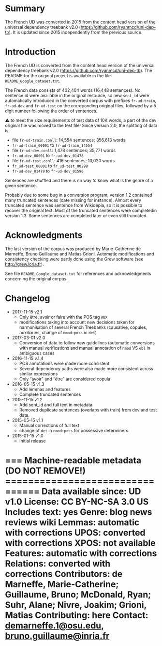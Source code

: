# Summary
The French UD was converted in 2015 from the content head version of the universal
dependency treebank v2.0 (https://github.com/ryanmcd/uni-dep-tb).
It is updated since 2015 independently from the previous source.

# Introduction
The French UD is converted from the content head version of the universal
dependency treebank v2.0 (https://github.com/ryanmcd/uni-dep-tb).
The README for the original project is available in the file `README_Google_dataset.txt`.

The French data consists of 402,404 words (16,448 sentences).
No sentence id were available in the original resource, so new `sent_id` were automatically introduced in the converted corpus with prefixes `fr-ud-train`, `fr-ud-dev` and `fr-ud-test` on the correponding original files, followed by a 5 digit number following the order of sentences.

:warning: to meet the size requirements of test data of 10K words, a part of the dev original file was moved to the test file!
Since version 2.0, the splitting of data is:

 * file `fr-ud-train.conll`: 14,554 sentences; 356,613 words
  * `fr-ud-train_00001` to `fr-ud-train_14554`
 * file `fr-ud-dev.conll`: 1,478 sentences; 35,771 words
  * `fr-ud-dev_00001` to `fr-ud-dev_01478`
 * file `fr-ud-test.conll`: 416 sentences; 10,020 words
  * `fr_ud-test_00001` to `fr_ud-test_00298`
  * `fr-ud-dev_01479` to `fr-ud-dev_01596`

Sentences are shuffled and there is no way to know what is the genre of a given sentence.

Probably due to some bug in a conversion program, version 1.2 contained many truncated sentences (date missing for instance). Almost every truncated sentence was sentence from Wikidepia, so it is possible to recover the original text. Most of the truncated sentences were completedin version 1.3. Some sentences are completed later or even still truncated.

# Acknowledgments

The last version of the corpus was produced by Marie-Catherine de Marneffe, Bruno Guillaume and Matias Grioni.
Automatic modifications and consistency checking were partly done using the Grew software (see http://grew.loria.fr).

See file `README_Google_dataset.txt` for references and acknowledgments concerning the original corpus.

# Changelog

* 2017-11-15 v2.1
  * Only être, avoir or faire with the POS tag `AUX`
  * modifications taking into account new decisions taken for harmonisation of several French Treebanks (causative, copules, auxiliaries, change of `nmod:poss` in `det`)
* 2017-03-01 v2.0
  * Conversion of data to follow new guidelines (automatic conversions with manual verifications and manual annotation of `nmod` VS `obl` in ambiguous cases
* 2016-11-15 v.1.4
  * POS annotations were made more consistent
  * Several dependency paths were also made more consistent across similar expressions
  * Only “avoir” and “être” are considered copula
* 2016-05-15 v1.3
  * Add lemmas and features
  * Complete truncated sentences 	
* 2015-11-15 v1.2
  * Add sent_id and full text in metadata
  * Removed duplicate sentences (overlaps with train) from dev and test data.
* 2015-05-15 v1.1
  * Manual corrections of full text
  * change of `det` in `nmod:poss` for possessive determiners
* 2015-01-15 v1.0
  * Initial release

=== Machine-readable metadata (DO NOT REMOVE!) ================================
Data available since: UD v1.0
License: CC BY-NC-SA 3.0 US
Includes text: yes
Genre: blog news reviews wiki
Lemmas: automatic with corrections
UPOS: converted with corrections
XPOS: not available
Features: automatic with corrections
Relations: converted with corrections
Contributors: de Marneffe, Marie-Catherine; Guillaume, Bruno; McDonald, Ryan; Suhr, Alane; Nivre, Joakim; Grioni, Matias
Contributing: here
Contact: demarneffe.1@osu.edu, bruno.guillaume@inria.fr
===============================================================================

